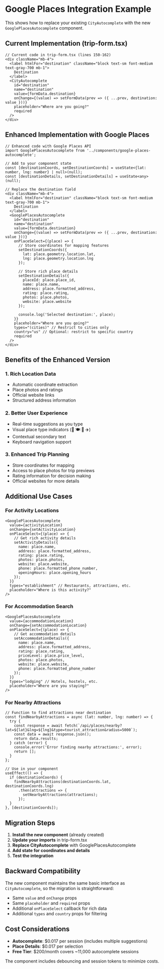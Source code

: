# Google Places Integration Example

This shows how to replace your existing `CityAutocomplete` with the new `GooglePlacesAutocomplete` component.

## Current Implementation (trip-form.tsx)

```tsx
// Current code in trip-form.tsx (lines 150-162)
<div className="mb-4">
  <label htmlFor="destination" className="block text-sm font-medium text-gray-700 mb-1">
    Destination
  </label>
  <CityAutocomplete
    id="destination"
    name="destination"
    value={formData.destination}
    onChange={(value) => setFormData(prev => ({ ...prev, destination: value }))}
    placeholder="Where are you going?"
    required
  />
</div>
```

## Enhanced Implementation with Google Places

```tsx
// Enhanced code with Google Places API
import GooglePlacesAutocomplete from '../components/google-places-autocomplete';

// Add to your component state
const [destinationCoords, setDestinationCoords] = useState<{lat: number, lng: number} | null>(null);
const [destinationDetails, setDestinationDetails] = useState<any>(null);

// Replace the destination field
<div className="mb-4">
  <label htmlFor="destination" className="block text-sm font-medium text-gray-700 mb-1">
    Destination
  </label>
  <GooglePlacesAutocomplete
    id="destination"
    name="destination"
    value={formData.destination}
    onChange={(value) => setFormData(prev => ({ ...prev, destination: value }))}
    onPlaceSelect={(place) => {
      // Store coordinates for mapping features
      setDestinationCoords({
        lat: place.geometry.location.lat,
        lng: place.geometry.location.lng
      });
      
      // Store rich place details
      setDestinationDetails({
        placeId: place.place_id,
        name: place.name,
        address: place.formatted_address,
        rating: place.rating,
        photos: place.photos,
        website: place.website
      });
      
      console.log('Selected destination:', place);
    }}
    placeholder="Where are you going?"
    types="(cities)" // Restrict to cities only
    country="us" // Optional: restrict to specific country
    required
  />
</div>
```

## Benefits of the Enhanced Version

### 1. **Rich Location Data**
- Automatic coordinate extraction
- Place photos and ratings
- Official website links
- Structured address information

### 2. **Better User Experience**
- Real-time suggestions as you type
- Visual place type indicators (🏨 🍽️ 🎯 ✈️)
- Contextual secondary text
- Keyboard navigation support

### 3. **Enhanced Trip Planning**
- Store coordinates for mapping
- Access to place photos for trip previews
- Rating information for decision making
- Official websites for more details

## Additional Use Cases

### For Activity Locations
```tsx
<GooglePlacesAutocomplete
  value={activityLocation}
  onChange={setActivityLocation}
  onPlaceSelect={(place) => {
    // Get rich activity details
    setActivityDetails({
      name: place.name,
      address: place.formatted_address,
      rating: place.rating,
      photos: place.photos,
      website: place.website,
      phone: place.formatted_phone_number,
      openingHours: place.opening_hours
    });
  }}
  types="establishment" // Restaurants, attractions, etc.
  placeholder="Where is this activity?"
/>
```

### For Accommodation Search
```tsx
<GooglePlacesAutocomplete
  value={accommodationLocation}
  onChange={setAccommodationLocation}
  onPlaceSelect={(place) => {
    // Get accommodation details
    setAccommodationDetails({
      name: place.name,
      address: place.formatted_address,
      rating: place.rating,
      priceLevel: place.price_level,
      photos: place.photos,
      website: place.website,
      phone: place.formatted_phone_number
    });
  }}
  types="lodging" // Hotels, hostels, etc.
  placeholder="Where are you staying?"
/>
```

### For Nearby Attractions
```tsx
// Function to find attractions near destination
const findNearbyAttractions = async (lat: number, lng: number) => {
  try {
    const response = await fetch(`/api/places/nearby?lat=${lat}&lng=${lng}&type=tourist_attraction&radius=5000`);
    const data = await response.json();
    return data.results;
  } catch (error) {
    console.error('Error finding nearby attractions:', error);
    return [];
  }
};

// Use in your component
useEffect(() => {
  if (destinationCoords) {
    findNearbyAttractions(destinationCoords.lat, destinationCoords.lng)
      .then(attractions => {
        setNearbyAttractions(attractions);
      });
  }
}, [destinationCoords]);
```

## Migration Steps

1. **Install the new component** (already created)
2. **Update your imports** in trip-form.tsx
3. **Replace CityAutocomplete** with GooglePlacesAutocomplete
4. **Add state for coordinates and details**
5. **Test the integration**

## Backward Compatibility

The new component maintains the same basic interface as `CityAutocomplete`, so the migration is straightforward:

- Same `value` and `onChange` props
- Same `placeholder` and `required` props
- Additional `onPlaceSelect` callback for rich data
- Additional `types` and `country` props for filtering

## Cost Considerations

- **Autocomplete**: $0.017 per session (includes multiple suggestions)
- **Place Details**: $0.017 per selection
- **Free Tier**: $200/month covers ~11,000 autocomplete sessions

The component includes debouncing and session tokens to minimize costs.
